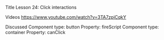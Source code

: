 Title
Lesson 24: Click interactions

Videos
https://www.youtube.com/watch?v=3TA7zpjCqkY

Discussed
	Component type: button
	Property: fireScript
	Component type: container
	Property: canClick
